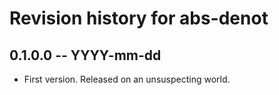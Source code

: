 # Revision history for abs-denot

## 0.1.0.0 -- YYYY-mm-dd

* First version. Released on an unsuspecting world.
